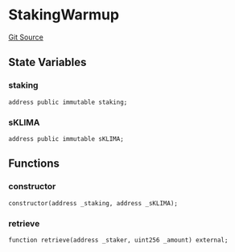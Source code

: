 # StakingWarmup
[Git Source](https://github.com/KlimaDAO/klimadao-solidity/blob/d2235caa445c673ffcb1a4a1d8c97c8c3cba5198/src/protocol/staking/regular/StakingWarmup.sol)


## State Variables
### staking

```solidity
address public immutable staking;
```


### sKLIMA

```solidity
address public immutable sKLIMA;
```


## Functions
### constructor


```solidity
constructor(address _staking, address _sKLIMA);
```

### retrieve


```solidity
function retrieve(address _staker, uint256 _amount) external;
```

